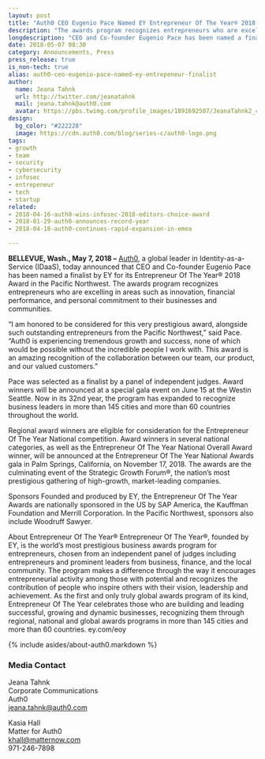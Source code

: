 ```yaml
---
layout: post
title: "Auth0 CEO Eugenio Pace Named EY Entrepreneur Of The Year® 2018 Award Finalist in Pacific Northwest"
description: "The awards program recognizes entrepreneurs who are excelling in areas such as innovation, financial performance, and personal commitment to their businesses and communities."
longdescription: "CEO and Co-founder Eugenio Pace has been named a finalist by EY for its Entrepreneur Of The Year® 2018 Award in the Pacific Northwest. The awards program recognizes entrepreneurs who are excelling in areas such as innovation, financial performance, and personal commitment to their businesses and communities."
date: 2018-05-07 08:30
category: Announcements, Press
press_release: true
is_non-tech: true
alias: auth0-ceo-eugenio-pace-named-ey-entrepeneur-finalist
author:
  name: Jeana Tahnk
  url: http://twitter.com/jeanatahnk
  mail: jeana.tahnk@auth0.com
  avatar: https://pbs.twimg.com/profile_images/1891692507/JeanaTahnk2_crop_400x400.jpg
design:
  bg_color: "#222228"
  image: https://cdn.auth0.com/blog/series-c/auth0-logo.png
tags:
- growth
- team
- security
- cybersecurity
- infosec
- entrepeneur
- tech
- startup
related:
- 2018-04-16-auth0-wins-infosec-2018-editors-choice-award
- 2018-01-29-auth0-announces-record-year
- 2018-04-18-auth0-continues-rapid-expansion-in-emea

---
```



**BELLEVUE, Wash., May 7, 2018 –** [Auth0](https://auth0.com/), a global leader in Identity-as-a-Service (IDaaS), today announced that CEO and Co-founder Eugenio Pace has been named a finalist by EY for its Entrepreneur Of The Year® 2018 Award in the Pacific Northwest. The awards program recognizes entrepreneurs who are excelling in areas such as innovation, financial performance, and personal commitment to their businesses and communities. 

“I am honored to be considered for this very prestigious award, alongside such outstanding entrepreneurs from the Pacific Northwest,” said Pace. “Auth0 is experiencing tremendous growth and success, none of which would be possible without the incredible people I work with. This award is an amazing recognition of the collaboration between our team, our product, and our valued customers.” 

Pace was selected as a finalist by a panel of independent judges. Award winners will be announced at a special gala event on June 15 at the Westin Seattle. Now in its 32nd year, the program has expanded to recognize business leaders in more than 145 cities and more than 60 countries throughout the world.  

Regional award winners are eligible for consideration for the Entrepreneur Of The Year National competition. Award winners in several national categories, as well as the Entrepreneur Of The Year National Overall Award winner, will be announced at the Entrepreneur Of The Year National Awards gala in Palm Springs, California, on November 17, 2018. The awards are the culminating event of the Strategic Growth Forum®, the nation’s most prestigious gathering of high-growth, market-leading companies.

Sponsors
Founded and produced by EY, the Entrepreneur Of The Year Awards are nationally sponsored in the US by SAP America, the Kauffman Foundation and Merrill Corporation.
In the Pacific Northwest, sponsors also include Woodruff Sawyer.

About Entrepreneur Of The Year®
Entrepreneur Of The Year®, founded by EY, is the world’s most prestigious business awards program for entrepreneurs, chosen from an independent panel of judges including entrepreneurs and prominent leaders from business, finance, and the local community. The program makes a difference through the way it encourages entrepreneurial activity among those with potential and recognizes the contribution of people who inspire others with their vision, leadership and achievement. As the first and only truly global awards program of its kind, Entrepreneur Of The Year celebrates those who are building and leading successful, growing and dynamic businesses, recognizing them through regional, national and global awards programs in more than 145 cities and more than 60 countries. ey.com/eoy

{% include asides/about-auth0.markdown %}

### Media Contact

Jeana Tahnk<br>
Corporate Communications<br>
Auth0<br>
[jeana.tahnk@auth0.com](mailto:jeana.tahnk@auth0.com)

Kasia Hall<br>
Matter for Auth0<br>
[khall@matternow.com](mailto:khall@matternow.com)<br>
971-246-7898
